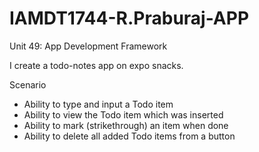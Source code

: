 # IAMDT1744-R.Praburaj-APP
 Unit 49: App Development Framework

I create a todo-notes app on expo snacks.

Scenario

- Ability to type and input a Todo item
- Ability to view the Todo item which was inserted
- Ability to mark (strikethrough) an item when done
- Ability to delete all added Todo items from a button